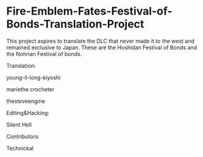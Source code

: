 # Fire-Emblem-Fates-Festival-of-Bonds-Translation-Project
This project aspires to translate the DLC that never made it to the west and remained exclusive to Japan. These are the Hoshidan Festival of Bonds and the Nohrian Festival of bonds.

Translation:

young-il-long-kiyoshi

mariethe crocheter

thesteveengine

Editing&Hacking:

Silent Hell

Contributors:

Technickal
